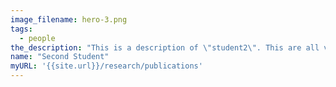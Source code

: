 ```yaml
---
image_filename: hero-3.png
tags:
  - people
the_description: "This is a description of \"student2\". This are all variables that can be easily changed without touching the static html file."
name: "Second Student"
myURL: '{{site.url}}/research/publications'
---
```

